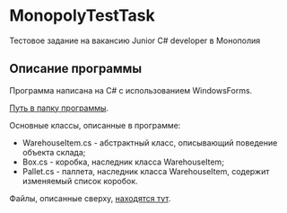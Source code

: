# MonopolyTestTask
Тестовое задание на вакансию Junior C# developer в Монополия
## Описание программы
Программа написана на C# с использованием WindowsForms.

[Путь в папку программы](MonopolyWarehouse/).

Основные классы, описанные в программе:
- WarehouseItem.cs - абстрактный класс, описывающий поведение объекта склада;
- Box.cs - коробка, наследник класса WarehouseItem;
- Pallet.cs - паллета, наследник класса WarehouseItem, содержит изменяемый список коробок.

Файлы, описанные сверху, [находятся тут](MonopolyWarehouse/WarehouseObjects).
